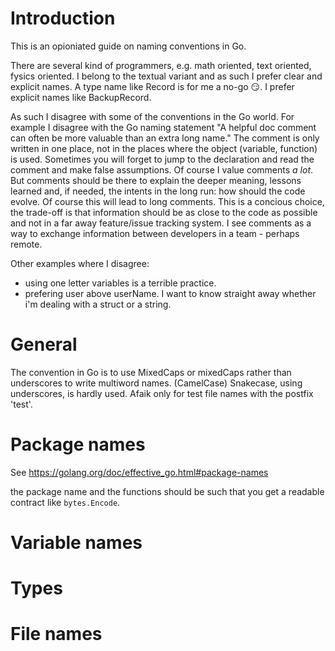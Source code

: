 # Introduction
This is an opioniated guide on naming conventions in Go. 

There are several kind of programmers, e.g. math oriented, text oriented, fysics oriented. I belong to the textual variant and as such I prefer clear and explicit names. A type name like Record is for me a no-go :smirk:. I prefer explicit names like BackupRecord.

As such I disagree with some of the conventions in the Go world. For example I disagree with the Go naming statement "A helpful doc comment can often be more valuable than an extra long name."
The comment is only written in one place, not in the places where the object (variable, function) is used. Sometimes you will forget to jump to the declaration and read the comment and make false assumptions. Of course I value comments *a lot*. But comments should be there to explain the deeper meaning, lessons learned and, if needed, the intents in the long run: how should the code evolve. Of course this will lead to long comments. This is a concious choice, the trade-off is that information should be as close to the code as possible and not in a far away feature/issue tracking system. I see comments as a way to exchange information between developers in a team - perhaps remote. 

Other examples where I disagree:
- using one letter variables is a terrible practice.
- prefering user above userName. I want to know straight away whether i'm dealing with a struct or a string.

# General
The convention in Go is to use MixedCaps or mixedCaps rather than underscores to write multiword names. (CamelCase)
Snakecase, using underscores, is hardly used. Afaik only for test file names with the postfix 'test'.

# Package names
See https://golang.org/doc/effective_go.html#package-names

the package name and the functions should be such that you get a readable contract like `bytes.Encode`.

# Variable names


# Types


# File names


